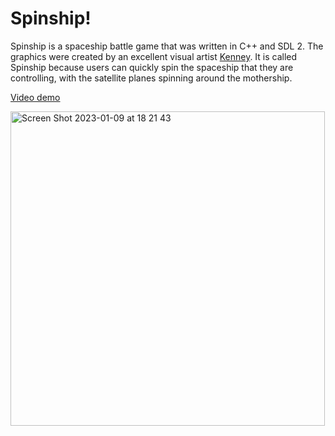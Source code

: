 # Spinship!

Spinship is a spaceship battle game that was written in C++ and SDL 2. The graphics were created by an excellent visual artist [Kenney](www.kenney.nl). It is called Spinship because users can quickly spin the spaceship that they are controlling, with the satellite planes spinning around the mothership.

[Video demo](https://vimeo.com/195446900)


<img width="503" alt="Screen Shot 2023-01-09 at 18 21 43" src="https://user-images.githubusercontent.com/14281477/211379782-3f50a982-885f-46cd-8fa9-cc3b40f281d9.png">
